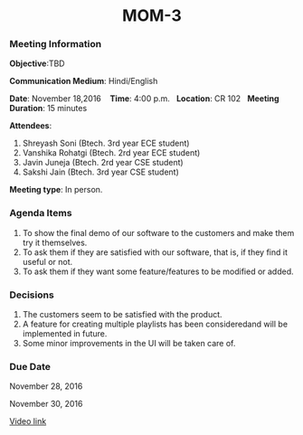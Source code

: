 

<div align=center>
<h1>MOM-3</h1>
</div>


### Meeting Information

**Objective**:TBD

**Communication Medium**: Hindi/English

**Date**: November 18,2016 &nbsp;&nbsp; **Time**: 4:00 p.m.&nbsp;&nbsp; **Location**: CR 102&nbsp;&nbsp; **Meeting Duration**: 15 minutes



**Attendees**: 
1. Shreyash Soni (Btech. 3rd year ECE student)
2. Vanshika Rohatgi (Btech. 2rd year ECE student)
3. Javin Juneja (Btech. 2rd year CSE student)
4. Sakshi Jain (Btech. 3rd year CSE student)



**Meeting type**: In person.





### Agenda Items
1. To show the final demo of our software to the customers and make them try it themselves.
2. To ask them if they are satisfied with our software, that is, if they find it useful or not.
3. To ask them if they want some feature/features to be modified or added.






### Decisions
1. The customers seem to be satisfied with the product.
2. A feature for creating multiple playlists has been consideredand will be implemented in future.
3. Some minor improvements in the UI will be taken care of.




### Due Date

November 28, 2016

November 30, 2016

[Video link](https://www.youtube.com/watch?v=w1EEVP3My2E)
